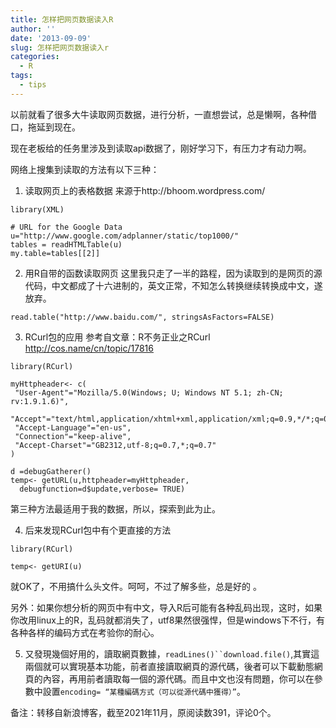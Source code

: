 ```yaml
---
title: 怎样把网页数据读入R
author: ''
date: '2013-09-09'
slug: 怎样把网页数据读入r
categories:
  - R
tags:
  - tips
---
```


以前就看了很多大牛读取网页数据，进行分析，一直想尝试，总是懒啊，各种借口，拖延到现在。

现在老板给的任务里涉及到读取api数据了，刚好学习下，有压力才有动力啊。

网络上搜集到读取的方法有以下三种：

1. 读取网页上的表格数据
来源于http://bhoom.wordpress.com/ 
```{r}
library(XML)

# URL for the Google Data
u="http://www.google.com/adplanner/static/top1000/"
tables = readHTMLTable(u)
my.table=tables[[2]]
```

2. 用R自带的函数读取网页
这里我只走了一半的路程，因为读取到的是网页的源代码，中文都成了十六进制的，英文正常，不知怎么转换继续转换成中文，遂放弃。
```{r}
read.table("http://www.baidu.com/", stringsAsFactors=FALSE)
```

3. RCurl包的应用
参考自文章：R不务正业之RCurl http://cos.name/cn/topic/17816
```{r}
library(RCurl)

myHttpheader<- c(
 "User-Agent"="Mozilla/5.0(Windows; U; Windows NT 5.1; zh-CN; rv:1.9.1.6)",
 "Accept"="text/html,application/xhtml+xml,application/xml;q=0.9,*/*;q=0.8",
 "Accept-Language"="en-us",
 "Connection"="keep-alive",
 "Accept-Charset"="GB2312,utf-8;q=0.7,*;q=0.7"
)

d =debugGatherer()
temp<- getURL(u,httpheader=myHttpheader,
  debugfunction=d$update,verbose= TRUE)
```
第三种方法最适用于我的数据，所以，探索到此为止。
 
4. 后来发现RCurl包中有个更直接的方法
```{r}
library(RCurl)

temp<- getURI(u)
```
就OK了，不用搞什么头文件。呵呵，不过了解多些，总是好的 。
 
另外：如果你想分析的网页中有中文，导入R后可能有各种乱码出现，这时，如果你改用linux上的R，乱码就都消失了，utf8果然很强悍，但是windows下不行，有各种各样的编码方式在考验你的耐心。

5. 又發現幾個好用的，讀取網頁數據，`readLines()``download.file()`,其實這兩個就可以實現基本功能，前者直接讀取網頁的源代碼，後者可以下載動態網頁的內容，再用前者讀取每一個的源代碼。而且中文也沒有問題，你可以在參數中設置`encoding= “某種編碼方式（可以從源代碼中獲得）”`。

备注：转移自新浪博客，截至2021年11月，原阅读数391，评论0个。


